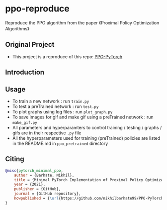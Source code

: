 # ppo-reproduce
Reproduce the PPO algorithm from the paper 《Proximal Policy Optimization Algorithms》


## Original Project
- This project is a reproduce of this repo: [PPO-PyTorch](https://github.com/nikhilbarhate99/PPO-PyTorch.git)
  



## Introduction






## Usage
- To train a new network : run `train.py`
- To test a preTrained network : run `test.py`
- To plot graphs using log files : run `plot_graph.py`
- To save images for gif and make gif using a preTrained network : run `make_gif.py`
- All parameters and hyperparamters to control training / testing / graphs / gifs are in their respective `.py` file
- All the hyperparameters used for training (preTrained) policies are listed in the README.md in `ppo_pretrained` directory







## Citing
```bibtex
@misc{pytorch_minimal_ppo,
    author = {Barhate, Nikhil},
    title = {Minimal PyTorch Implementation of Proximal Policy Optimization},
    year = {2021},
    publisher = {GitHub},
    journal = {GitHub repository},
    howpublished = {\url{https://github.com/nikhilbarhate99/PPO-PyTorch}},
}
```
